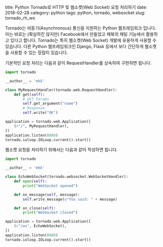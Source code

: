 title: Python Tornado로 HTTP 및 웹소켓(Web Socket) 요청 처리하기
date: 2018-02-28
category: python
tags: python, tornado, websocket
slug: tornado_rh_ws

Tornado는 비동기(Asynchronous) 통신을 지원하는 Python 웹프레임워크 입니다. 아는 바로는 (확실하진 않지만) Facebook에서 만들었고 페북의 채팅 기능에서 활용하고 있다고 합니다.
Tornado는 특히 웹소켓(Web Socket) 개발에 유용하게 사용할 수 있습니다. 다른 Python 웹프레임워크인 Django, Flask 등에서 보다 간단하게 웹소켓을 사용할 수 있는 장점이 있습니다.

기본적인 요청 처리는 다음과 같이 RequestHandler를 상속하여 구현하면 됩니다.
```python
import tornado

__author__ = 'mkk'

class MyRequestHandler(tornado.web.RequestHandler):
    def get(self):
        # GET Params
        self.get_argument("name")
        # Response
        self.write("OK")

application = tornado.web.Application([
    (r"/", MyRequestHandler),
])
application.listen(8888)
tornado.ioloop.IOLoop.current().start()
```

웹소켓 요청을 처리하기 위해서는 다음과 같이 작성하면 됩니다.
```python
import tornado

__author__ = 'mkk'

class EchoWebSocket(tornado.websocket.WebSocketHandler):
    def open(self):
        print("WebSocket opened")

    def on_message(self, message):
        self.write_message(u"You said: " + message)

    def on_close(self):
        print("WebSocket closed")

application = tornado.web.Application([
    (r"/ws", EchoWebSocket),
])
application.listen(8888)
tornado.ioloop.IOLoop.current().start()
```
